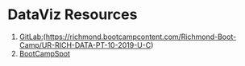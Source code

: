 # DataViz Resources

1. [GitLab:](https://richmond.bootcampcontent.com/Richmond-Boot-Camp/UR-RICH-DATA-PT-10-2019-U-C)(https://richmond.bootcampcontent.com/Richmond-Boot-Camp/UR-RICH-DATA-PT-10-2019-U-C)
2. [BootCampSpot](https://github.com/coding-boot-camp)
<!--stackedit_data:
eyJoaXN0b3J5IjpbNjQ5MDQ4NjM0XX0=
-->
